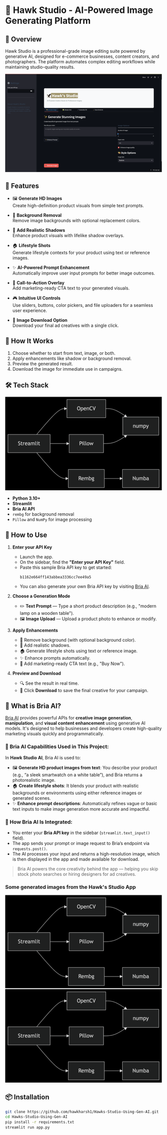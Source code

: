 # 🦅 Hawk Studio - AI-Powered Image Generating Platform

## 🌟 Overview
Hawk Studio is a professional-grade image editing suite powered by generative AI, designed for e-commerce businesses, content creators, and photographers. The platform automates complex editing workflows while maintaining studio-quality results.

![Hawk Studio Interface](https://github.com/hawkharsh1/Hawks-Studio-Using-Generative-AI/blob/main/image.png)


## 🌟 Features

- 🖼️ **Generate HD Images**  
  Create high-definition product visuals from simple text prompts.

- 🎯 **Background Removal**  
  Remove image backgrounds with optional replacement colors.

- 🌅 **Add Realistic Shadows**  
  Enhance product visuals with lifelike shadow overlays.

- 🏠 **Lifestyle Shots**  
  Generate lifestyle contexts for your product using text or reference images.

- ✨ **AI-Powered Prompt Enhancement**  
  Automatically improve user input prompts for better image outcomes.

- 📝 **Call-to-Action Overlay**  
  Add marketing-ready CTA text to your generated visuals.

- 🎮 **Intuitive UI Controls**  
  Use sliders, buttons, color pickers, and file uploaders for a seamless user experience.

- 💾 **Image Download Option**  
  Download your final ad creatives with a single click.

## 🚀 How It Works

1. Choose whether to start from text, image, or both.
2. Apply enhancements like shadow or background removal.
3. Preview the generated result.
4. Download the image for immediate use in campaigns.

## 🛠️ Tech Stack
![screen shot](https://github.com/hawkharsh1/Hawks-Studio-Using-Generative-AI/blob/main/Techstack.png)

- **Python 3.10+**
- **Streamlit**
- **Bria AI API**
- `rembg` for background removal
- `Pillow` and `NumPy` for image processing

## 🧪 How to Use

1. **Enter your API Key**
   - Launch the app.
   - On the sidebar, find the **"Enter your API Key"** field.
   - Paste this sample Bria API key to get started:
     ```
     b1162e664ff143abbea3336cc7ee49a5
     ```
   - You can also generate your own Bria API key by visiting [Bria AI](https://bria.ai).

2. **Choose a Generation Mode**
   - ✏️ **Text Prompt** — Type a short product description (e.g., "modern lamp on a wooden table").
   - 🖼️ **Image Upload** — Upload a product photo to enhance or modify.

3. **Apply Enhancements**
   - 🎯 Remove background (with optional background color).
   - 🌅 Add realistic shadows.
   - 🏠 Generate lifestyle shots using text or reference image.
   - ✨ Enhance prompts automatically.
   - 📝 Add marketing-ready CTA text (e.g., "Buy Now").

4. **Preview and Download**
   - 🔍 See the result in real time.
   - 💾 Click **Download** to save the final creative for your campaign.

## 🧠 What is Bria AI?

[Bria AI](https://bria.ai) provides powerful APIs for **creative image generation**, **manipulation**, and **visual content enhancement** using generative AI models. It's designed to help businesses and developers create high-quality marketing visuals quickly and programmatically.

### 🔗 Bria AI Capabilities Used in This Project:

In **Hawk Studio AI**, Bria AI is used to:

- 🖼️ **Generate HD product images from text**: You describe your product (e.g., “a sleek smartwatch on a white table”), and Bria returns a photorealistic image.
- 🏠 **Create lifestyle shots**: It blends your product with realistic backgrounds or environments using either reference images or generated scenes.
- ✨ **Enhance prompt descriptions**: Automatically refines vague or basic text inputs to make image generation more accurate and impactful.

### 🔐 How Bria AI Is Integrated:

- You enter your **Bria API key** in the sidebar (`streamlit.text_input()` field).
- The app sends your prompt or image request to Bria’s endpoint via `requests.post()`.
- The AI processes your input and returns a high-resolution image, which is then displayed in the app and made available for download.

> Bria AI powers the core creativity behind the app — helping you skip stock photo searches or hiring designers for ad creatives.

### Some generated images from the Hawk's Studio App
![screen shot](https://github.com/hawkharsh1/Hawks-Studio-Using-Generative-AI/blob/main/Techstack.png)
![screen shot](https://github.com/hawkharsh1/Hawks-Studio-Using-Generative-AI/blob/main/Techstack.png)

 
## 📦 Installation

```bash
git clone https://github.com/hawkharsh1/Hawks-Studio-Using-Gen-AI.git
cd Hawks-Studio-Using-Gen-AI
pip install -r requirements.txt
streamlit run app.py
